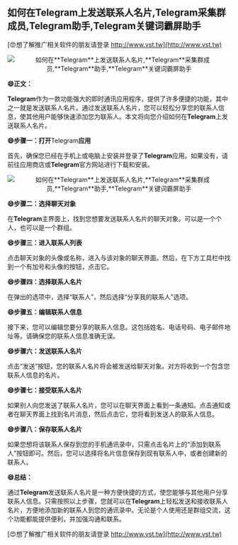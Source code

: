## **如何在**Telegram**上发送联系人名片,**Telegram**采集群成员,**Telegram**助手,**Telegram**关键词霸屏助手**

[😍想了解推广相关软件的朋友请登录 http://www.vst.tw](http://www.vst.tw)

 <center><img src="https://vst.tw/MP4/tuiguang/png/3.png" alt="如何在**Telegram**上发送联系人名片,**Telegram**采集群成员,**Telegram**助手,**Telegram**关键词霸屏助手"></center>

**😄正文：**

**Telegram**作为一款功能强大的即时通讯应用程序，提供了许多便捷的功能，其中之一就是发送联系人名片。通过发送联系人名片，您可以轻松分享您的联系人信息，使其他用户能够快速添加您为联系人。本文将向您介绍如何在**Telegram**上发送联系人名片。

**😄步骤一：打开**Telegram**应用**

首先，确保您已经在手机上或电脑上安装并登录了**Telegram**应用。如果没有，请前往应用商店或**Telegram**官方网站进行下载和安装。

 <center><img src="https://vst.tw/MP4/tuiguang/png/3.png" alt="如何在**Telegram**上发送联系人名片,**Telegram**采集群成员,**Telegram**助手,**Telegram**关键词霸屏助手"></center>

**😄步骤二：选择聊天对象**

在**Telegram**主界面上，找到您想要发送联系人名片的聊天对象。可以是一个个人，也可以是一个群组。

**😄步骤三：进入联系人列表**

点击聊天对象的头像或名称，进入与该对象的聊天界面。然后，在下方工具栏中找到一个有加号和头像的按钮，点击它。

**😄步骤四：选择联系人名片**

在弹出的选项中，选择“联系人”，然后选择“分享我的联系人”选项。

**😄步骤五：编辑联系人信息**

接下来，您可以编辑您要分享的联系人信息。这包括姓名、电话号码、电子邮件地址等。请确保您的联系人信息准确无误。

**😄步骤六：发送联系人名片**

点击“发送”按钮，您的联系人名片将会被发送给聊天对象。对方将收到一个包含您联系人信息的名片。

**😄步骤七：接受联系人名片**

如果别人向您发送了联系人名片，您可以在聊天界面上看到一条通知。点击通知或者在聊天界面上找到名片消息，然后点击它，您将看到发送人的联系人信息。

**😄步骤八：保存联系人名片**

如果您想将该联系人保存到您的手机通讯录中，只需点击名片上的“添加到联系人”按钮即可。然后，您可以选择将名片信息保存到现有联系人中，或者创建新的联系人。

**😄总结：**

通过**Telegram**发送联系人名片是一种方便快捷的方式，使您能够与其他用户分享联系人信息。只需按照以上步骤，您就可以在**Telegram**上轻松发送和接收联系人名片，方便地添加新的联系人到您的通讯录中。无论是个人使用还是群组交流，这个功能都能提供便利，并加强沟通和联系。

[😍想了解推广相关软件的朋友请登录 http://www.vst.tw](http://www.vst.tw)



